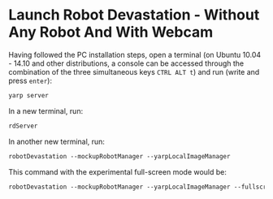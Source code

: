 # Launch Robot Devastation - Without Any Robot And With Webcam

Having followed the PC installation steps, open a terminal (on Ubuntu 10.04 - 14.10 and other distributions, a console can be accessed through the combination of the three simultaneous keys `CTRL ALT t`) and run (write and press `enter`):

```bash
yarp server
```

In a new terminal, run:

```bash
rdServer
```

In another new terminal, run:

```bash
robotDevastation --mockupRobotManager --yarpLocalImageManager
```

This command with the experimental full-screen mode would be:

```bash
robotDevastation --mockupRobotManager --yarpLocalImageManager --fullscreen
```


